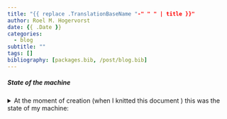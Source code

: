 ```yaml
---
title: "{{ replace .TranslationBaseName "-" " " | title }}"
author: Roel M. Hogervorst
date: {{ .Date }}
categories:
  - blog
subtitle: ""
tags: []
bibliography: [packages.bib, /post/blog.bib]
---
```


<!-- 
[analysis]: After reading this post, the r-user (or outsider) will understand how I got to certain answers and (preferably) agrees with them and is excited to start a similar approach on their dataset.

This is the kind of thing that might end up in data is beautiful (or ugly) on reddit.

Title: contains the main answer or question: Do things get darker in later episodes of..
-->

<!--
    start with problem, how to approach it, and what the answers are? (write last) -->



<!-- why this problem? -->

<!--approach -->

<!--packages used and data used -->

<!--step by step through process -->

<!--conclusion  -->

<!-- references -->

##### State of the machine
<details>
<summary> At the moment of creation (when I knitted this document ) this was the state of my machine: <click> </summary>

```{r}
sessioninfo::session_info()
knitr::write_bib(.packages(), "packages.bib") 
```

</details>


